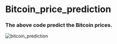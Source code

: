# Bitcoin_price_prediction

### The above code predict the Bitcoin prices.

![bitcoin_prediction](https://github.com/yash-garg274/Bitcoin_price_prediction/assets/80838932/b4c938ca-6cf3-4917-a61b-b65c6bffedd9)
